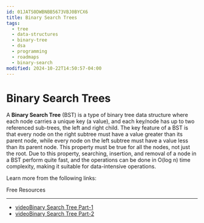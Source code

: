 ```yaml
---
id: 01JATS0DWBNBB5673VBJ0BYCX6
title: Binary Search Trees
tags:
  - tree
  - data-structures
  - binary-tree
  - dsa
  - programming
  - roadmaps
  - binary-search
modified: 2024-10-22T14:50:57-04:00
---
```

# Binary Search Trees

A **Binary Search Tree** (BST) is a type of binary tree data structure where each node carries a unique key (a value), and each key/node has up to two referenced sub-trees, the left and right child. The key feature of a BST is that every node on the right subtree must have a value greater than its parent node, while every node on the left subtree must have a value less than its parent node. This property must be true for all the nodes, not just the root. Due to this property, searching, insertion, and removal of a node in a BST perform quite fast, and the operations can be done in O(log n) time complexity, making it suitable for data-intensive operations.

Learn more from the following links:

Free Resources

---

- [videoBinary Search Tree Part-1](https://youtu.be/lFq5mYUWEBk?si=GKRm1O278NCetnry)
- [videoBinary Search Tree Part-2](https://youtu.be/JnrbMQyGLiU?si=1pfKn2akKXWLshY6)